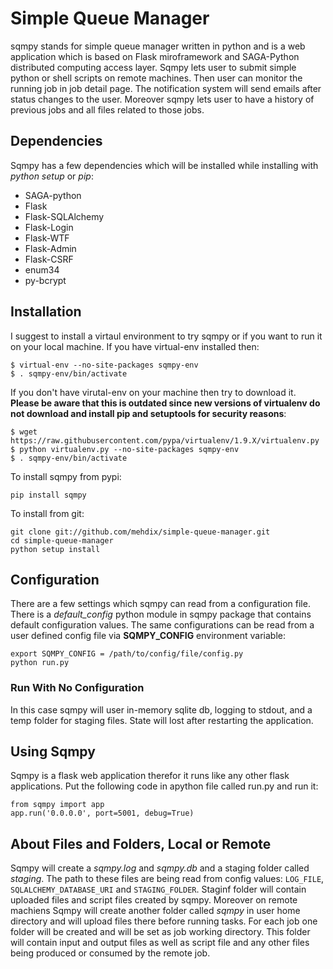 Simple Queue Manager
====================

 sqmpy stands for simple queue manager written in python and is a web application which is based on Flask miroframework
 and SAGA-Python distributed computing access layer.
 Sqmpy lets user to submit simple python or shell scripts on remote machines. Then user can monitor the running job in job detail page. The notification system will send emails after status changes to the user. Moreover sqmpy lets user
 to have a history of previous jobs and all files related to those jobs.

## Dependencies
Sqmpy has a few dependencies which will be installed while installing with _python setup_ or _pip_:
* SAGA-python
* Flask
* Flask-SQLAlchemy
* Flask-Login
* Flask-WTF
* Flask-Admin
* Flask-CSRF
* enum34
* py-bcrypt

## Installation
I suggest to install a virtaul environment to try sqmpy or if you want to run it on your local machine. If you have
virtual-env installed then:
   
    $ virtual-env --no-site-packages sqmpy-env
    $ . sqmpy-env/bin/activate
    
If you don't have virutal-env on your machine then try to download it. **Please be aware that this is outdated since new versions of virtualenv do not download and install pip and setuptools for security reasons**:

    $ wget https://raw.githubusercontent.com/pypa/virtualenv/1.9.X/virtualenv.py
    $ python virtualenv.py --no-site-packages sqmpy-env
    $ . sqmpy-env/bin/activate
    

    
To install sqmpy from pypi:

    pip install sqmpy
    
To install from git:

    git clone git://github.com/mehdix/simple-queue-manager.git
    cd simple-queue-manager
    python setup install
    
## Configuration
There are a few settings which sqmpy can read from a configuration file. There is a _default_config_ python module in sqmpy package that contains default configuration values. The same configurations can be read from a user defined config file via __SQMPY_CONFIG__ environment variable:

    export SQMPY_CONFIG = /path/to/config/file/config.py
    python run.py

### Run With No Configuration
In this case sqmpy will user in-memory sqlite db, logging to stdout, and a temp folder for staging files. State
will lost after restarting the application.

## Using Sqmpy
Sqmpy is a flask web application therefor it runs like any other flask applications. Put the following code in apython file called run.py and run it:

    from sqmpy import app
    app.run('0.0.0.0', port=5001, debug=True)
    
## About Files and Folders, Local or Remote
Sqmpy will create a _sqmpy.log_ and _sqmpy.db_ and a staging folder called _staging_. The path to these files are being read from config values: ```LOG_FILE```, ```SQLALCHEMY_DATABASE_URI``` and ```STAGING_FOLDER```.
Staginf folder will contain uploaded files and script files created by sqmpy. Moreover on remote machiens Sqmpy will create another folder called _sqmpy_ in user home directory and will upload files there before running tasks. For each job one folder will be created and will be set as job working directory. This folder will contain input and output files as well as script file and any other files being produced or consumed by the remote job.
